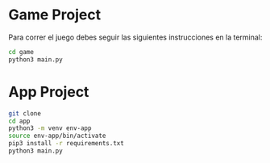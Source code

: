 # Game Project

Para correr el juego debes seguir las siguientes instrucciones en la terminal:

```sh
cd game
python3 main.py
```


# App Project

```sh
git clone
cd app
python3 -m venv env-app
source env-app/bin/activate
pip3 install -r requirements.txt
python3 main.py
```
